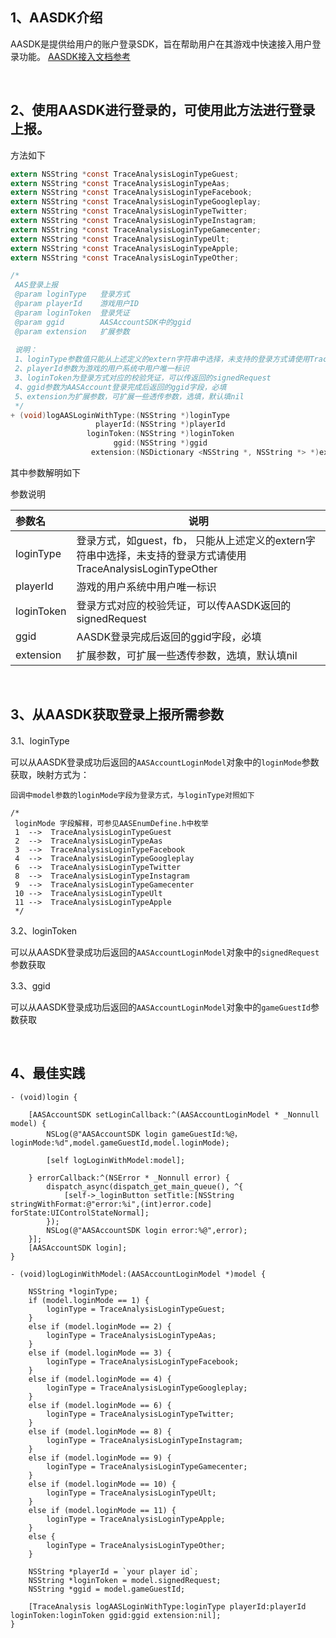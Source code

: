 
1、AASDK介绍
---
AASDK是提供给用户的账户登录SDK，旨在帮助用户在其游戏中快速接入用户登录功能。 [AASDK接入文档参考](http://doc.gamehaus.com/show/11)

&ensp;

2、使用AASDK进行登录的，可使用此方法进行登录上报。
---

方法如下

```objective-c
extern NSString *const TraceAnalysisLoginTypeGuest;
extern NSString *const TraceAnalysisLoginTypeAas;
extern NSString *const TraceAnalysisLoginTypeFacebook;
extern NSString *const TraceAnalysisLoginTypeGoogleplay;
extern NSString *const TraceAnalysisLoginTypeTwitter;
extern NSString *const TraceAnalysisLoginTypeInstagram;
extern NSString *const TraceAnalysisLoginTypeGamecenter;
extern NSString *const TraceAnalysisLoginTypeUlt;
extern NSString *const TraceAnalysisLoginTypeApple;
extern NSString *const TraceAnalysisLoginTypeOther;

/*
 AAS登录上报
 @param loginType   登录方式
 @param playerId    游戏用户ID
 @param loginToken  登录凭证
 @param ggid        AASAccountSDK中的ggid
 @param extension   扩展参数
 
 说明：
 1、loginType参数值只能从上述定义的extern字符串中选择，未支持的登录方式请使用TraceAnalysisLoginTypeOther
 2、playerId参数为游戏的用户系统中用户唯一标识
 3、loginToken为登录方式对应的校验凭证，可以传返回的signedRequest
 4、ggid参数为AASAccount登录完成后返回的ggid字段，必填
 5、extension为扩展参数，可扩展一些透传参数，选填，默认填nil
 */
+ (void)logAASLoginWithType:(NSString *)loginType
                   playerId:(NSString *)playerId
                 loginToken:(NSString *)loginToken
                       ggid:(NSString *)ggid
                  extension:(NSDictionary <NSString *, NSString *> *)extension;
```

其中参数解明如下

参数说明

|参数名|说明|
|:----  |-----   |
|loginType |登录方式，如guest，fb，  只能从上述定义的extern字符串中选择，未支持的登录方式请使用TraceAnalysisLoginTypeOther|
|playerId |游戏的用户系统中用户唯一标识 |
|loginToken |登录方式对应的校验凭证，可以传AASDK返回的signedRequest  |
|ggid |AASDK登录完成后返回的ggid字段，必填 |
|extension |扩展参数，可扩展一些透传参数，选填，默认填nil |

<br>

3、从AASDK获取登录上报所需参数
---

3.1、loginType

可以从AASDK登录成功后返回的`AASAccountLoginModel`对象中的`loginMode`参数获取，映射方式为：

```
回调中model参数的loginMode字段为登录方式，与loginType对照如下

/*
 loginMode 字段解释，可参见AASEnumDefine.h中枚举
 1  -->  TraceAnalysisLoginTypeGuest 
 2  -->  TraceAnalysisLoginTypeAas 
 3  -->  TraceAnalysisLoginTypeFacebook 
 4  -->  TraceAnalysisLoginTypeGoogleplay 
 6  -->  TraceAnalysisLoginTypeTwitter 
 8  -->  TraceAnalysisLoginTypeInstagram 
 9  -->  TraceAnalysisLoginTypeGamecenter 
 10 -->  TraceAnalysisLoginTypeUlt 
 11 -->  TraceAnalysisLoginTypeApple 
 */
 ```

3.2、loginToken 

可以从AASDK登录成功后返回的`AASAccountLoginModel`对象中的`signedRequest`参数获取

3.3、ggid 

可以从AASDK登录成功后返回的`AASAccountLoginModel`对象中的`gameGuestId`参数获取

<br>

4、最佳实践
---

```
- (void)login {
    
    [AASAccountSDK setLoginCallback:^(AASAccountLoginModel * _Nonnull model) {
        NSLog(@"AASAccountSDK login gameGuestId:%@，loginMode:%d",model.gameGuestId,model.loginMode);
        
        [self logLoginWithModel:model];
        
    } errorCallback:^(NSError * _Nonnull error) {
        dispatch_async(dispatch_get_main_queue(), ^{
            [self->_loginButton setTitle:[NSString stringWithFormat:@"error:%i",(int)error.code] forState:UIControlStateNormal];
        });
        NSLog(@"AASAccountSDK login error:%@",error);
    }];
    [AASAccountSDK login];
}

- (void)logLoginWithModel:(AASAccountLoginModel *)model {
    
    NSString *loginType;
    if (model.loginMode == 1) {
        loginType = TraceAnalysisLoginTypeGuest;
    }
    else if (model.loginMode == 2) {
        loginType = TraceAnalysisLoginTypeAas;
    }
    else if (model.loginMode == 3) {
        loginType = TraceAnalysisLoginTypeFacebook;
    }
    else if (model.loginMode == 4) {
        loginType = TraceAnalysisLoginTypeGoogleplay;
    }
    else if (model.loginMode == 6) {
        loginType = TraceAnalysisLoginTypeTwitter;
    }
    else if (model.loginMode == 8) {
        loginType = TraceAnalysisLoginTypeInstagram;
    }
    else if (model.loginMode == 9) {
        loginType = TraceAnalysisLoginTypeGamecenter;
    }
    else if (model.loginMode == 10) {
        loginType = TraceAnalysisLoginTypeUlt;
    }
    else if (model.loginMode == 11) {
        loginType = TraceAnalysisLoginTypeApple;
    }
    else {
        loginType = TraceAnalysisLoginTypeOther;
    }
    
    NSString *playerId = `your player id`;
    NSString *loginToken = model.signedRequest;
    NSString *ggid = model.gameGuestId;
    
    [TraceAnalysis logAASLoginWithType:loginType playerId:playerId loginToken:loginToken ggid:ggid extension:nil];
}
```